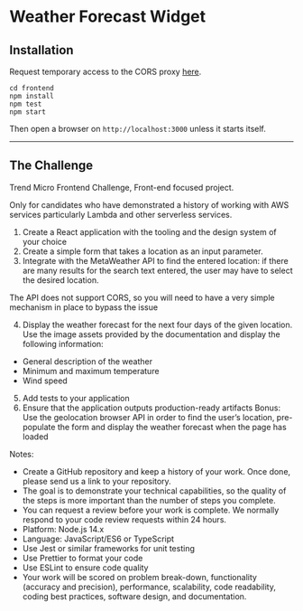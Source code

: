 # Weather Forecast Widget

## Installation

Request temporary access to the CORS proxy [here](https://cors-anywhere.herokuapp.com/corsdemo).

```
cd frontend
npm install
npm test
npm start
```

Then open a browser on `http://localhost:3000` unless it starts itself.

---

## The Challenge

Trend Micro Frontend Challenge, Front-end focused project.

Only for candidates who have demonstrated a history of working with AWS services particularly Lambda and other serverless services.

1. Create a React application with the tooling and the design system of your choice
2. Create a simple form that takes a location as an input parameter.
3. Integrate with the MetaWeather API to find the entered location: if there are many results for the search text entered, the user may have to select the desired location.

The API does not support CORS, so you will need to have a very simple mechanism in place to bypass the issue

4.  Display the weather forecast for the next four days of the given location. Use the image assets provided by the documentation and display the following information:

- General description of the weather
- Minimum and maximum temperature
- Wind speed

5.  Add tests to your application
6.  Ensure that the application outputs production-ready artifacts
    Bonus: Use the geolocation browser API in order to find the user’s location, pre-populate the form and display the weather forecast when the page has loaded

Notes:

- Create a GitHub repository and keep a history of your work. Once done, please send us a link to your repository.
- The goal is to demonstrate your technical capabilities, so the quality of the steps is more important than the number of steps you complete.
- You can request a review before your work is complete. We normally respond to your code review requests within 24 hours.
- Platform: Node.js 14.x
- Language: JavaScript/ES6 or TypeScript
- Use Jest or similar frameworks for unit testing
- Use Prettier to format your code
- Use ESLint to ensure code quality
- Your work will be scored on problem break-down, functionality (accuracy and precision), performance, scalability, code readability, coding best practices, software design, and documentation.
